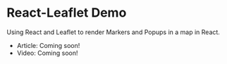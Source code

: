 # React-Leaflet Demo

Using React and Leaflet to render Markers and Popups in a map in React.

- Article: Coming soon!
- Video: Coming soon!
